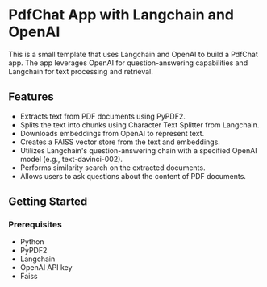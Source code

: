 # PdfChat App with Langchain and OpenAI

This is a small template that uses Langchain and OpenAI to build a PdfChat app. The app leverages OpenAI for question-answering capabilities and Langchain for text processing and retrieval.

## Features

- Extracts text from PDF documents using PyPDF2.
- Splits the text into chunks using Character Text Splitter from Langchain.
- Downloads embeddings from OpenAI to represent text.
- Creates a FAISS vector store from the text and embeddings.
- Utilizes Langchain's question-answering chain with a specified OpenAI model (e.g., text-davinci-002).
- Performs similarity search on the extracted documents.
- Allows users to ask questions about the content of PDF documents.

## Getting Started

### Prerequisites

- Python
- PyPDF2
- Langchain
- OpenAI API key
- Faiss

